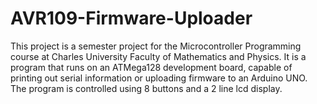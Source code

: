 # AVR109-Firmware-Uploader
This project is a semester project for the Microcontroller Programming course at Charles University Faculty of Mathematics and Physics. It is a program that runs on an ATMega128 development board, capable of printing out serial information or uploading firmware to an Arduino UNO. The program is controlled using 8 buttons and a 2 line lcd display.
